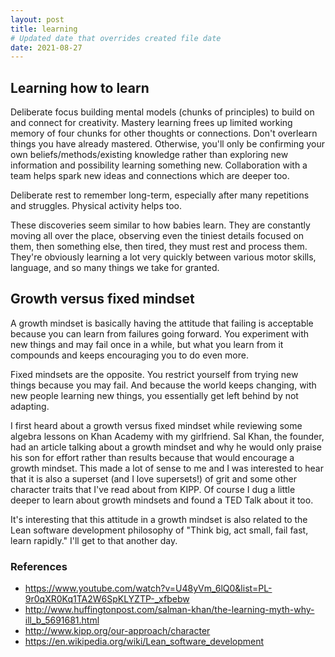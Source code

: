```yaml
---
layout: post
title: learning
# Updated date that overrides created file date
date: 2021-08-27
---
```


## Learning how to learn

Deliberate focus
building mental models 
(chunks of principles) 
to build on 
and connect for creativity. 
Mastery learning 
frees up limited working memory
of four chunks
for other thoughts 
or connections.
Don't overlearn
things you have already mastered.
Otherwise, 
you'll only be confirming
your own beliefs/methods/existing knowledge
rather than exploring 
new information
and possibility
learning
something new.
Collaboration with a team
helps spark new ideas and connections
which are deeper too. 

Deliberate rest
to remember long-term, 
especially after many repetitions 
and struggles. 
Physical activity helps too.

These discoveries 
seem similar 
to how babies learn.
They are constantly
moving all over the place,
observing 
even the tiniest details
focused on them,
then something else,
then tired, 
they must rest and process them.
They're obviously
learning a lot very quickly
between various motor skills,
language,
and so many things
we take for granted.

## Growth versus fixed mindset

A growth mindset 
is basically 
having the attitude that failing is acceptable 
because you can learn from failures
going forward. 
You experiment 
with new things
and may fail 
once in a while,
but what you learn from it compounds
and keeps encouraging you to do even more.

Fixed mindsets 
are the opposite. 
You restrict yourself 
from trying new things
because you may fail.
And because 
the world keeps changing, 
with new people 
learning new things, 
you essentially 
get left behind 
by not adapting.

I first heard about
a growth versus fixed mindset
while reviewing some algebra lessons
on Khan Academy 
with my girlfriend. 
Sal Khan, 
the founder,
had an article
talking about a growth mindset
and why he would only praise his son
for effort
rather than results
because that would encourage
a growth mindset. 
This made a lot of sense to me
and I was interested 
to hear that it is also a superset 
(and I love supersets!) 
of grit 
and some other character traits 
that I've read about from 
KIPP. 
Of course 
I dug a little deeper 
to learn about
growth mindsets 
and found a TED Talk
about it too.

It's interesting 
that this attitude 
in a growth mindset 
is also related to the
Lean software development
philosophy of 
"Think big, act small, fail fast, learn rapidly." 
I'll get to that another day.

### References

* https://www.youtube.com/watch?v=U48yVm_6lQ0&list=PL-9r0qXR0Kq1TA2W6SpKLYZTP-_xfbebw
* http://www.huffingtonpost.com/salman-khan/the-learning-myth-why-ill_b_5691681.html
* http://www.kipp.org/our-approach/character
* https://en.wikipedia.org/wiki/Lean_software_development
